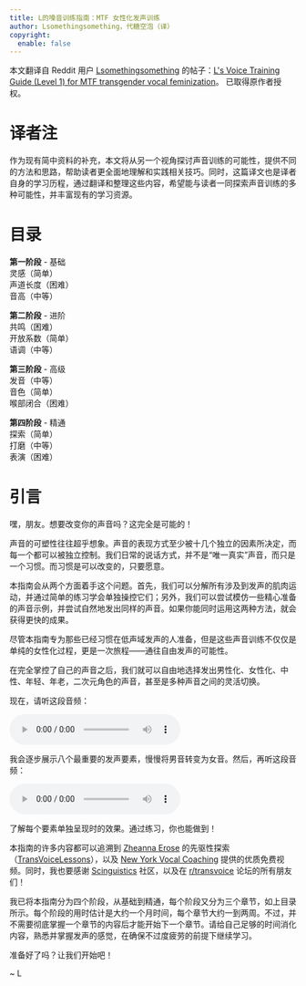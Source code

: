 ```yaml
---
title: L的嗓音训练指南：MTF 女性化发声训练
author: Lsomethingsomething，代糖空泡（译）
copyright:
  enable: false
---
```


本文翻译自 Reddit 用户 [Lsomethingsomething](https://www.reddit.com/user/Lsomethingsomething/) 
的帖子：[L's Voice Training Guide (Level 1) for MTF transgender vocal feminization](
https://www.reddit.com/r/transvoice/comments/d3clhe/ls_voice_training_guide_level_1_for_mtf/)。
已取得原作者授权。

# 译者注

作为现有简中资料的补充，本文将从另一个视角探讨声音训练的可能性，提供不同的方法和思路，帮助读者更全面地理解和实践相关技巧。同时，这篇译文也是译者自身的学习历程，通过翻译和整理这些内容，希望能与读者一同探索声音训练的多种可能性，并丰富现有的学习资源。


# 目录

**第一阶段** - 基础   
灵感（简单）  
声道长度（困难）  
音高（中等）

**第二阶段** - 进阶   
共鸣（困难）  
开放系数（简单）  
语调（中等）  

**第三阶段** - 高级  
发音（中等）  
音色（简单）  
喉部闭合（困难）  

**第四阶段** - 精通  
探索（简单）  
打磨（中等）  
表演（困难）  

<!-- Level 1 - Foundations
1. Inspiration *
2. Vocal Tract Length ***
3. Pitch **

Level 2 - Intermediate
4. Resonance ***
5. Open Quotient *
6. Intonation **

Level 3 - Advanced
7. Articulation **
8. Vocal Twang *
9. Throat Closure ***

Level 4 - Mastery
10. Exploration *
11. Polishing **
12. Performance *** -->

<!-- *easy **medium ***hard -->

<!-- 
Introduction
-->

# 引言

<!--
Hey, friend. Want to change your voice? Well... you can - that's an option.

Your voice is much more malleable than you may realize. There are at least a dozen different dimensions that you can learn to control independently to change the sound of your voice. The way you talk right now is not your one "true" voice, it is a habit. A habit that can be changed, if you so choose.

I like to come at this challenge from two angles. One is to break down all the muscle movements involved and learn to manipulate them individually, through simple drills. The other is to listen to carefully selected example voices and learn to imitate them, intuitively. You will get results much faster by using both, as you do in this guide.
-->
嘿，朋友。想要改变你的声音吗？这完全是可能的！

声音的可塑性往往超乎想象。声音的表现方式至少被十几个独立的因素所决定，而每一个都可以被独立控制。我们日常的说话方式，并不是“唯一真实”声音，而只是一个习惯。而习惯是可以改变的，只要愿意。

本指南会从两个方面着手这个问题。首先，我们可以分解所有涉及到发声的肌肉运动，并通过简单的练习学会单独操控它们；另外，我们可以尝试模仿一些精心准备的声音示例，并尝试自然地发出同样的声音。如果你能同时运用这两种方法，就会获得更快的成果。

<!--
My approach to voice training is not a process of feminization. It is a journey in flexibility, to full fluency over the entire possibility space of your voice. This guide is aimed at those of you who are already comfortable in the masculine end of the spectrum. With the exercises I've gathered here, you will familiarize yourself with the feminine end - and everything in between.

Once you have gained complete freedom across your vocal range, you can choose exactly where you'd like to live - whether that is within one voice, or two. Or three. Masculine, feminine, or androgynous, young or old, human or cartoon. Any or all. It's up to you.

So now, listen to this clip to hear me demonstrate the eight most important elements for vocal feminization, gradually transforming a masculine voice into a feminine one. Then, listen to this clip to hear how they sound one at a time, in isolation. With practice, you can learn to do this too!
-->
尽管本指南专为那些已经习惯在低声域发声的人准备，但是这些声音训练不仅仅是单纯的女性化过程，更是一次旅程——通往自由发声的可能性。

在完全掌控了自己的声音之后，我们就可以自由地选择发出男性化、女性化、中性、年轻、年老，二次元角色的声音，甚至是多种声音之间的灵活切换。

现在，请听这段音频：

<audio controls>
  <source src="/vocal_elements_demo_layered.mp3" type="audio/mpeg">
  Your browser does not support the audio element.
</audio>

我会逐步展示八个最重要的发声要素，慢慢将男音转变为女音。然后，再听这段音频：

<audio controls>
  <source src="/vocal_elements_demo_separate.mp3" type="audio/mpeg">
  Your browser does not support the audio element.
</audio>

了解每个要素单独呈现时的效果。通过练习，你也能做到！


<!--

Most of the material in this guide can be traced back to the pioneering work of Zheanna Erose of TransVoiceLessons, as well as the excellent free tutorial videos at New York Vocal Coaching. Many thanks, also, to the Scinguistics community, and of course, all of you lovely people here on r/transvoice!

I've organized this guide into four levels, from Foundations to Mastery, each split into three subsections. You could easily spend a month on each level - a week or two per subsection. But you don't have to master each subsection before moving on to the next. Just give yourself enough time to digest the material and get a feel for it, and then start the next subsection as soon as you no longer feel overwhelmed.

Ready? Let's begin. 
-->

本指南的许多内容都可以追溯到 [Zheanna Erose](https://www.youtube.com/c/ZheannaErose) 的先驱性探索（[TransVoiceLessons](https://www.youtube.com/channel/UCBYlEnfAUbrYSwF0VujcmHA)），以及 [New York Vocal Coaching](https://www.youtube.com/user/NewYorkVocalCoaching) 提供的优质免费视频。同时，我也要感谢 [Scinguistics](https://cramdvoicelessons.blog/about/) 社区，以及在 [r/transvoice](https://www.reddit.com/r/transvoice/) 论坛的所有朋友们！

我已将本指南分为四个阶段，从基础到精通，每个阶段又分为三个章节，如上目录所示。每个阶段的用时估计是大约一个月时间，每个章节大约一到两周。不过，并不需要彻底掌握一个章节的内容后才能开始下一个章节。请给自己足够的时间消化内容，熟悉并掌握发声的感觉，在确保不过度疲劳的前提下继续学习。


准备好了吗？让我们开始吧！

~ L
